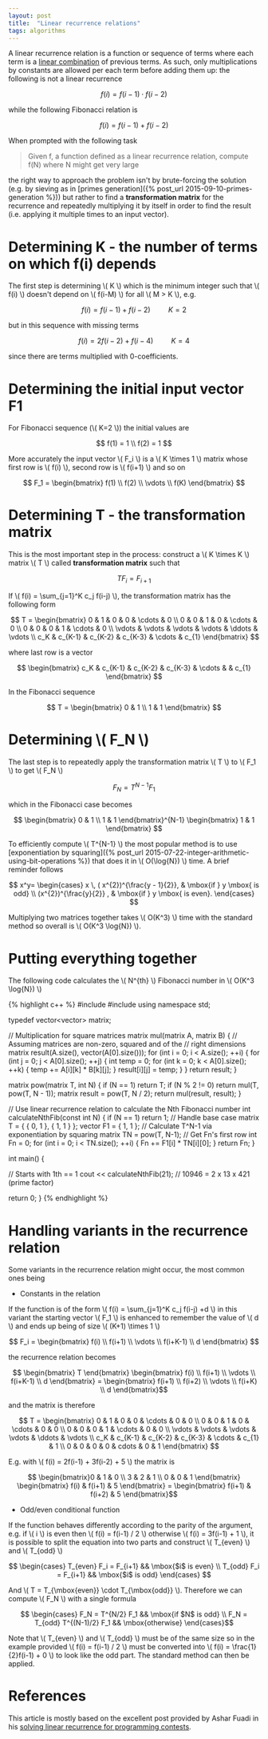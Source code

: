 ```yaml
---
layout: post
title:  "Linear recurrence relations"
tags: algorithms
---
```


A linear recurrence relation is a function or sequence of terms where each term is a [linear combination](https://en.wikipedia.org/wiki/Linear_combination) of previous terms. As such, only multiplications by constants are allowed per each term before adding them up: the following is not a linear recurrence

$$ f(i) = f(i-1) \cdot f(i-2) $$

while the following Fibonacci relation is

$$ f(i) = f(i-1) + f(i-2) $$

When prompted with the following task

> Given f, a function defined as a linear recurrence relation, compute f(N) where N might get very large

the right way to approach the problem isn't by brute-forcing the solution (e.g. by sieving as in [primes generation]({% post_url 2015-09-10-primes-generation %})) but rather to find a **transformation matrix** for the recurrence and repeatedly multiplying it by itself in order to find the result (i.e. applying it multiple times to an input vector).

Determining K - the number of terms on which f(i) depends
======


The first step is determining \\( K \\) which is the minimum integer such that \\( f(i) \\) doesn't depend on \\( f(i-M) \\) for all \\( M > K \\), e.g.

$$ f(i) = f(i-1)+f(i-2) \qquad \mbox{ $K = 2$ }$$

but in this sequence with missing terms

$$ f(i) = 2f(i-2) + f(i-4) \qquad \mbox{ $K=4$ } $$

since there are terms multiplied with 0-coefficients.

Determining the initial input vector F1
======

For Fibonacci sequence (\\( K=2 \\)) the initial values are

$$ f(1) = 1 \\ f(2) = 1 $$

More accurately the input vector \\( F_i \\) is a \\( K \times 1 \\) matrix whose first row is \\( f(i) \\), second row is \\( f(i+1) \\) and so on

$$ F_1 =  \begin{bmatrix} f(1) \\ f(2) \\ \vdots \\ f(K) \end{bmatrix} $$

Determining T - the transformation matrix
======

This is the most important step in the process: construct a \\( K \times K \\) matrix \\( T \\) called **transformation matrix** such that

$$ TF_i = F_{i+1} $$

If \\( f(i) = \sum_{j=1}^K c_j f(i-j) \\), the transformation matrix has the following form

$$ T =  \begin{bmatrix}
        0 & 1 & 0 & 0 & \cdots & 0 \\
        0 & 0 & 1 & 0 & \cdots & 0 \\
        0 & 0 & 0 & 1 & \cdots & 0 \\
        \vdots & \vdots & \vdots & \vdots & \ddots & \vdots \\
        c_K & c_{K-1} & c_{K-2} & c_{K-3} & \cdots & c_{1}
        \end{bmatrix} $$

where last row is a vector 

$$ \begin{bmatrix} c_K & c_{K-1} & c_{K-2} & c_{K-3} & \cdots & & c_{1} \end{bmatrix} $$

In the Fibonacci sequence

$$ T = \begin{bmatrix} 0 & 1 \\ 1 & 1 \end{bmatrix} $$

Determining \\( F_N \\)
======

The last step is to repeatedly apply the transformation matrix \\( T \\) to \\( F_1 \\) to get \\( F_N \\)

$$ F_N = T^{N-1} F_1 $$

which in the Fibonacci case becomes

$$ \begin{bmatrix} 0 & 1 \\ 1 & 1 \end{bmatrix}^{N-1} \begin{bmatrix} 1 & 1 \end{bmatrix} $$

To efficiently compute \\( T^{N-1} \\) the most popular method is to use [exponentiation by squaring]({% post_url 2015-07-22-integer-arithmetic-using-bit-operations %}) that does it in \\( O(\log{N}) \\) time. A brief reminder follows

$$
x^y=
    \begin{cases}
                x \, ( x^{2})^{\frac{y - 1}{2}}, & \mbox{if } y \mbox{ is odd} \\
                (x^{2})^{\frac{y}{2}} , & \mbox{if } y \mbox{ is even}.
     \end{cases}
$$

Multiplying two matrices together takes \\( O(K^3) \\) time with the standard method so overall is \\( O(K^3 \log{N}) \\).

Putting everything together
======

The following code calculates the \\( N^{th} \\) Fibonacci number in \\( O(K^3 \log{N}) \\)

{% highlight c++ %}
#include <iostream>
#include <vector>
using namespace std;

typedef vector<vector<int>> matrix;

// Multiplication for square matrices
matrix mul(matrix A, matrix B) {
  // Assuming matrices are non-zero, squared and of the
  // right dimensions
  matrix result(A.size(), vector<int>(A[0].size()));
  for (int i = 0; i < A.size(); ++i) {
    for (int j = 0; j < A[0].size(); ++j) {
      int temp = 0;
      for (int k = 0; k < A[0].size(); ++k) {
        temp += A[i][k] * B[k][j];
      }
      result[i][j] = temp;
    }
  }
  return result;
}

matrix pow(matrix T, int N) {
  if (N == 1)
    return T;
  if (N % 2 != 0)
    return mul(T, pow(T, N - 1));
  matrix result = pow(T, N / 2);
  return mul(result, result);
}

// Use linear recurrence relation to calculate the Nth Fibonacci number
int calculateNthFib(const int N) {
  if (N == 1)
    return 1; // Handle base case
  matrix T = {
    { 0, 1 },
    { 1, 1 }
  };
  vector<int> F1 = { 1, 1 };
  // Calculate T^N-1 via exponentiation by squaring
  matrix TN = pow(T, N-1);
  // Get Fn's first row
  int Fn = 0;
  for (int i = 0; i < TN.size(); ++i) {
    Fn += F1[i] * TN[i][0];
  }
  return Fn;
}

int main() {

  // Starts with 1th == 1
  cout << calculateNthFib(21); // 10946 = 2 x 13 x 421 (prime factor)
  
  return 0;
}
{% endhighlight %}

Handling variants in the recurrence relation
======
Some variants in the recurrence relation might occur, the most common ones being

* Constants in the relation

If the function is of the form \\( f(i) = \sum_{j=1}^K c_j f(i-j) +d \\) in this variant the starting vector \\( F_1 \\) is enhanced to remember the value of \\( d \\) and ends up being of size \\( (K+1) \times 1 \\)

$$ F_i = \begin{bmatrix} f(i) \\ f(i+1) \\ \vdots \\ f(i+K-1) \\ d \end{bmatrix} $$

the recurrence relation becomes

$$ \begin{bmatrix} T \end{bmatrix} \begin{bmatrix} f(i) \\ f(i+1) \\ \vdots \\ f(i+K-1) \\ d \end{bmatrix} = \begin{bmatrix} f(i+1) \\ f(i+2) \\ \vdots \\ f(i+K) \\ d \end{bmatrix}$$

and the matrix is therefore

$$ T =  \begin{bmatrix}
        0 & 1 & 0 & 0 & \cdots & 0 & 0 \\
        0 & 0 & 1 & 0 & \cdots & 0 & 0 \\
        0 & 0 & 0 & 1 & \cdots & 0 & 0 \\
        \vdots & \vdots & \vdots & \vdots & \ddots & \vdots \\
        c_K & c_{K-1} & c_{K-2} & c_{K-3} & \cdots & c_{1} & 1 \\
        0 & 0 & 0 & 0 & cdots & 0 & 1
        \end{bmatrix} $$

E.g. with \\( f(i) = 2f(i-1) + 3f(i-2) + 5 \\) the matrix is

$$ \begin{bmatrix}0 & 1 & 0 \\ 3 & 2 & 1 \\ 0 & 0 & 1 \end{bmatrix}
\begin{bmatrix} f(i) & f(i+1) & 5 \end{bmatrix} = 
\begin{bmatrix} f(i+1) & f(i+2) & 5 \end{bmatrix}$$

* Odd/even conditional function

If the function behaves differently according to the parity of the argument, e.g. if \\( i \\) is even then \\( f(i) = f(i-1) / 2 \\) otherwise \\( f(i) = 3f(i-1) + 1 \\), it is possible to split the equation into two parts and construct \\( T_{even} \\) and \\( T_{odd} \\)

$$ \begin{cases} T_{even} F_i = F_{i+1} && \mbox{$i$ is even} \\
T_{odd} F_i = F_{i+1} && \mbox{$i$ is odd} \end{cases} $$

And \\( T = T_{\mbox{even}} \cdot T_{\mbox{odd}} \\). Therefore we can compute \\( F_N \\) with a single formula

$$ \begin{cases} F_N = T^{N/2} F_1 && \mbox{if $N$ is odd} \\
F_N = T_{odd} T^{(N-1)/2} F_1 && \mbox{otherwise} \end{cases}$$

Note that \\( T_{even} \\) and \\( T_{odd} \\) must be of the same size so in the example provided \\( f(i) = f(i-1) / 2 \\) must be converted into \\( f(i) = \frac{1}{2}f(i-1) + 0 \\) to look like the odd part. The standard method can then be applied.

References
======
This article is mostly based on the excellent post provided by Ashar Fuadi in his [solving linear recurrence for programming contests](http://fusharblog.com/solving-linear-recurrence-for-programming-contest/).